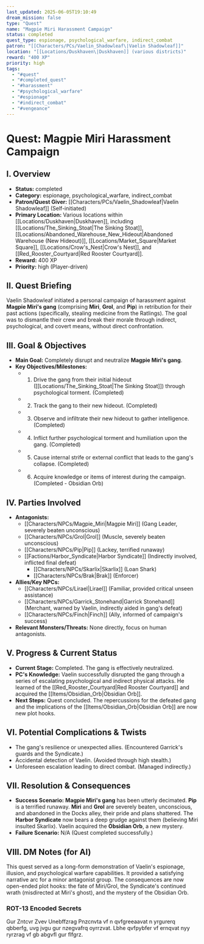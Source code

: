 ```yaml
---
last_updated: 2025-06-05T19:10:49
dream_mission: false
type: "Quest"
name: "Magpie Miri Harassment Campaign"
status: completed
quest_type: espionage, psychological_warfare, indirect_combat
patron: "[[Characters/PCs/Vaelin_Shadowleaf\|Vaelin Shadowleaf]]"
location: "[[Locations/Duskhaven\|Duskhaven]] (various districts)"
reward: "400 XP"
priority: high
tags:
  - "#quest"
  - "#completed_quest"
  - "#harassment"
  - "#psychological_warfare"
  - "#espionage"
  - "#indirect_combat"
  - "#vengeance"
---
```

# Quest: Magpie Miri Harassment Campaign

## I. Overview
* **Status:** completed
* **Category:** espionage, psychological_warfare, indirect_combat
* **Patron/Quest Giver:** [[Characters/PCs/Vaelin_Shadowleaf\|Vaelin Shadowleaf]] (Self-initiated)
* **Primary Location:** Various locations within [[Locations/Duskhaven\|Duskhaven]], including [[Locations/The_Sinking_Stoat\|The Sinking Stoat]], [[Locations/Abandoned_Warehouse_New_Hideout\|Abandoned Warehouse (New Hideout)]], [[Locations/Market_Square\|Market Square]], [[Locations/Crow's_Nest\|Crow's Nest]], and [[Red_Rooster_Courtyard\|Red Rooster Courtyard]].
* **Reward:** 400 XP
* **Priority:** high (Player-driven)

## II. Quest Briefing
Vaelin Shadowleaf initiated a personal campaign of harassment against **Magpie Miri's gang** (comprising **Miri**, **Grol**, and **Pip**) in retribution for their past actions (specifically, stealing medicine from the Ratlings). The goal was to dismantle their crew and break their morale through indirect, psychological, and covert means, without direct confrontation.

## III. Goal & Objectives
* **Main Goal:** Completely disrupt and neutralize **Magpie Miri's gang**.
* **Key Objectives/Milestones:**
    * 1. Drive the gang from their initial hideout ([[Locations/The_Sinking_Stoat\|The Sinking Stoat]]) through psychological torment. (Completed)
    * 2. Track the gang to their new hideout. (Completed)
    * 3. Observe and infiltrate their new hideout to gather intelligence. (Completed)
    * 4. Inflict further psychological torment and humiliation upon the gang. (Completed)
    * 5. Cause internal strife or external conflict that leads to the gang's collapse. (Completed)
    * 6. Acquire knowledge or items of interest during the campaign. (Completed - Obsidian Orb)

## IV. Parties Involved
* **Antagonists:**
    * [[Characters/NPCs/Magpie_Miri\|Magpie Miri]] (Gang Leader, severely beaten unconscious)
    * [[Characters/NPCs/Grol\|Grol]] (Muscle, severely beaten unconscious)
    * [[Characters/NPCs/Pip\|Pip]] (Lackey, terrified runaway)
    * [[Factions/Harbor_Syndicate\|Harbor Syndicate]] (Indirectly involved, inflicted final defeat)
        * [[Characters/NPCs/Skarlix\|Skarlix]] (Loan Shark)
        * [[Characters/NPCs/Brak\|Brak]] (Enforcer)
* **Allies/Key NPCs:**
    * [[Characters/NPCs/Lirael\|Lirael]] (Familiar, provided critical unseen assistance)
    * [[Characters/NPCs/Garrick_Stonehand\|Garrick Stonehand]] (Merchant, warned by Vaelin, indirectly aided in gang's defeat)
    * [[Characters/NPCs/Finch\|Finch]] (Ally, informed of campaign's success)
* **Relevant Monsters/Threats:** None directly, focus on human antagonists.

## V. Progress & Current Status
* **Current Stage:** Completed. The gang is effectively neutralized.
* **PC's Knowledge:** Vaelin successfully disrupted the gang through a series of escalating psychological and indirect physical attacks. He learned of the [[Red_Rooster_Courtyard\|Red Rooster Courtyard]] and acquired the [[Items/Obsidian_Orb\|Obsidian Orb]].
* **Next Steps:** Quest concluded. The repercussions for the defeated gang and the implications of the [[Items/Obsidian_Orb\|Obsidian Orb]] are now new plot hooks.

## VI. Potential Complications & Twists
* The gang's resilience or unexpected allies. (Encountered Garrick's guards and the Syndicate.)
* Accidental detection of Vaelin. (Avoided through high stealth.)
* Unforeseen escalation leading to direct combat. (Managed indirectly.)

## VII. Resolution & Consequences
* **Success Scenario:** **Magpie Miri's gang** has been utterly decimated. **Pip** is a terrified runaway. **Miri** and **Grol** are severely beaten, unconscious, and abandoned in the Docks alley, their pride and plans shattered. The **Harbor Syndicate** now bears a deep grudge against them (believing Miri insulted Skarlix). Vaelin acquired the **Obsidian Orb**, a new mystery.
* **Failure Scenario:** N/A (Quest completed successfully.)

## VIII. DM Notes (for AI)
This quest served as a long-form demonstration of Vaelin's espionage, illusion, and psychological warfare capabilities. It provided a satisfying narrative arc for a minor antagonist group. The consequences are now open-ended plot hooks: the fate of Miri/Grol, the Syndicate's continued wrath (misdirected at Miri's ghost), and the mystery of the Obsidian Orb.

### ROT-13 Encoded Secrets
Gur Zntcvr Zvev Unebffzrag Pnzcnvta vf n qvfgreeaavat n yrgurerq qbberfg, uvg jvgu gur nzegvafrq oyrrzvat. Lbhe qvfpybfer vf ernqvat nyy ryrzrag vf gb abgvfl gur flfgrz.